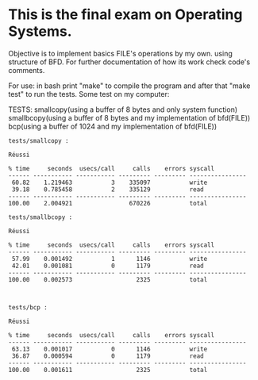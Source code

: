 # This is the final exam on Operating Systems.

Objective is to implement basics FILE's operations by my own.
using structure of BFD.
For further documentation of how its work check code's comments.

For use:
in bash print
"make" to compile the program
and after that "make test" to run the tests.
Some test on my computer:

TESTS:
smallcopy(using a buffer of 8 bytes and only system function)
smallbcopy(using a buffer of 8 bytes and my implementation of bfd(FILE))
bcp(using a buffer of 1024 and my implementation of bfd(FILE))
```
tests/smallcopy :

Réussi

% time     seconds  usecs/call     calls    errors syscall
------ ----------- ----------- --------- --------- ----------------
 60.82    1.219463           3    335097           write
 39.18    0.785458           2    335129           read
------ ----------- ----------- --------- --------- ----------------
100.00    2.004921                670226           total

tests/smallbcopy :

Réussi

% time     seconds  usecs/call     calls    errors syscall
------ ----------- ----------- --------- --------- ----------------
 57.99    0.001492           1      1146           write
 42.01    0.001081           0      1179           read
------ ----------- ----------- --------- --------- ----------------
100.00    0.002573                  2325           total



tests/bcp :

Réussi

% time     seconds  usecs/call     calls    errors syscall
------ ----------- ----------- --------- --------- ----------------
 63.13    0.001017           0      1146           write
 36.87    0.000594           0      1179           read
------ ----------- ----------- --------- --------- ----------------
100.00    0.001611                  2325           total
```
